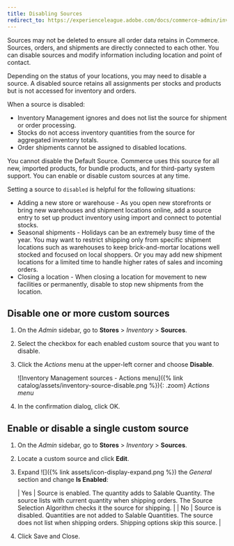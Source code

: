 ```yaml
---
title: Disabling Sources
redirect_to: https://experienceleague.adobe.com/docs/commerce-admin/inventory/sources/sources-disable.html
---
```


Sources may not be deleted to ensure all order data retains in Commerce. Sources, orders, and shipments are directly connected to each other. You can disable sources and modify information including location and point of contact.

Depending on the status of your locations, you may need to disable a source. A disabled source retains all assignments per stocks and products but is not accessed for inventory and orders.

When a source is disabled:

- Inventory Management ignores and does not list the source for shipment or order processing.
- Stocks do not access inventory quantities from the source for aggregated inventory totals.
- Order shipments cannot be assigned to disabled locations.

You cannot disable the Default Source. Commerce uses this source for all new, imported products, for bundle products, and for third-party system support. You can enable or disable custom sources at any time.

Setting a source to `disabled` is helpful for the following situations:

- Adding a new store or warehouse - As you open new storefronts or bring new warehouses and shipment locations online, add a source entry to set up product inventory using import and connect to potential stocks.
- Seasonal shipments - Holidays can be an extremely busy time of the year. You may want to restrict shipping only from specific shipment locations such as warehouses to keep brick-and-mortar locations well stocked and focused on local shoppers. Or you may add new shipment locations for a limited time to handle higher rates of sales and incoming orders.
- Closing a location - When closing a location for movement to new facilities or permanently, disable to stop new shipments from the location.

## Disable one or more custom sources

1. On the _Admin_ sidebar, go to **Stores** > _Inventory_ > **Sources**.

1. Select the checkbox for each enabled custom source that you want to disable.

1. Click the _Actions_ menu at the upper-left corner and choose **Disable**.

   ![Inventory Management sources - Actions menu]({% link catalog/assets/inventory-source-disable.png %}){: .zoom}
   _Actions menu_

1. In the confirmation dialog, click <span class="btn">OK</span>.

## Enable or disable a single custom source

1. On the _Admin_ sidebar, go to **Stores** > _Inventory_ > **Sources**.

1. Locate a custom source and click **Edit**.

1. Expand ![]({% link assets/icon-display-expand.png %}) the _General_ section and change **Is Enabled**:

    | Yes | Source is enabled. The quantity adds to Salable Quantity. The source lists with current quantity when shipping orders. The Source Selection Algorithm checks it the source for shipping. |
    | No | Source is disabled. Quantities are not added to Salable Quantities. The source does not list when shipping orders. Shipping options skip this source. |

1. Click <span class="btn">Save and Close</span>.
